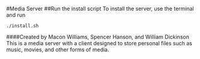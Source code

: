 #Media Server
##Run the install script
To install the server, use the terminal and run
```shell
./install.sh
```
####Created by Macon Williams, Spencer Hanson, and William Dickinson
This is a media server with a client designed to store personal files such as music, movies, and other forms of media. 